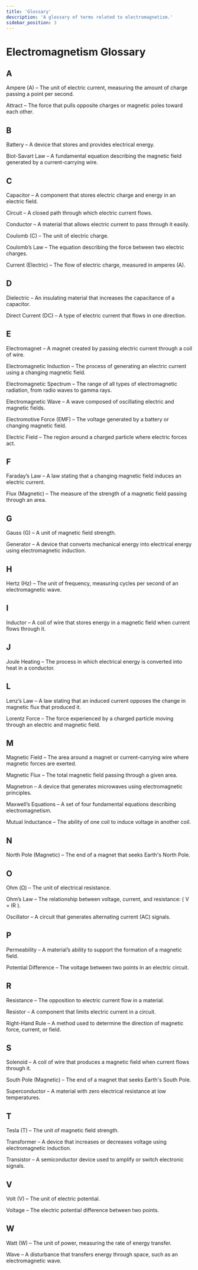```yaml
---
title: 'Glossary'
description: 'A glossary of terms related to electromagnetism.'
sidebar_position: 3
---
```


# Electromagnetism Glossary

## A

Ampere (A) – The unit of electric current, measuring the amount of charge passing a point per second.

Attract – The force that pulls opposite charges or magnetic poles toward each other.

## B

Battery – A device that stores and provides electrical energy.

Biot-Savart Law – A fundamental equation describing the magnetic field generated by a current-carrying wire.

## C

Capacitor – A component that stores electric charge and energy in an electric field.

Circuit – A closed path through which electric current flows.

Conductor – A material that allows electric current to pass through it easily.

Coulomb (C) – The unit of electric charge.

Coulomb’s Law – The equation describing the force between two electric charges.

Current (Electric) – The flow of electric charge, measured in amperes (A).

## D

Dielectric – An insulating material that increases the capacitance of a capacitor.

Direct Current (DC) – A type of electric current that flows in one direction.

## E

Electromagnet – A magnet created by passing electric current through a coil of wire.

Electromagnetic Induction – The process of generating an electric current using a changing magnetic field.

Electromagnetic Spectrum – The range of all types of electromagnetic radiation, from radio waves to gamma rays.

Electromagnetic Wave – A wave composed of oscillating electric and magnetic fields.

Electromotive Force (EMF) – The voltage generated by a battery or changing magnetic field.

Electric Field – The region around a charged particle where electric forces act.

## F

Faraday’s Law – A law stating that a changing magnetic field induces an electric current.

Flux (Magnetic) – The measure of the strength of a magnetic field passing through an area.

## G

Gauss (G) – A unit of magnetic field strength.

Generator – A device that converts mechanical energy into electrical energy using electromagnetic induction.

## H

Hertz (Hz) – The unit of frequency, measuring cycles per second of an electromagnetic wave.

## I

Inductor – A coil of wire that stores energy in a magnetic field when current flows through it.

## J

Joule Heating – The process in which electrical energy is converted into heat in a conductor.

## L

Lenz’s Law – A law stating that an induced current opposes the change in magnetic flux that produced it.

Lorentz Force – The force experienced by a charged particle moving through an electric and magnetic field.

## M

Magnetic Field – The area around a magnet or current-carrying wire where magnetic forces are exerted.

Magnetic Flux – The total magnetic field passing through a given area.

Magnetron – A device that generates microwaves using electromagnetic principles.

Maxwell’s Equations – A set of four fundamental equations describing electromagnetism.

Mutual Inductance – The ability of one coil to induce voltage in another coil.

## N

North Pole (Magnetic) – The end of a magnet that seeks Earth's North Pole.

## O

Ohm (Ω) – The unit of electrical resistance.

Ohm’s Law – The relationship between voltage, current, and resistance: \( V = IR \).

Oscillator – A circuit that generates alternating current (AC) signals.

## P

Permeability – A material’s ability to support the formation of a magnetic field.

Potential Difference – The voltage between two points in an electric circuit.

## R

Resistance – The opposition to electric current flow in a material.

Resistor – A component that limits electric current in a circuit.

Right-Hand Rule – A method used to determine the direction of magnetic force, current, or field.

## S

Solenoid – A coil of wire that produces a magnetic field when current flows through it.

South Pole (Magnetic) – The end of a magnet that seeks Earth's South Pole.

Superconductor – A material with zero electrical resistance at low temperatures.

## T

Tesla (T) – The unit of magnetic field strength.

Transformer – A device that increases or decreases voltage using electromagnetic induction.

Transistor – A semiconductor device used to amplify or switch electronic signals.

## V

Volt (V) – The unit of electric potential.

Voltage – The electric potential difference between two points.

## W

Watt (W) – The unit of power, measuring the rate of energy transfer.

Wave – A disturbance that transfers energy through space, such as an electromagnetic wave.
